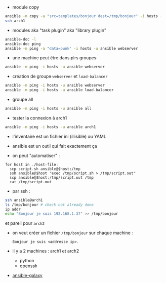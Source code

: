 - module copy

```bash
ansible -m copy -a "src=templates/bonjour dest=/tmp/bonjour" -i hosts -u ansible archlinux
ssh arch1
```

- modules aka "task plugin" aka "library plugin"

```bash
ansible-doc -l
ansible-doc ping
ansible -m ping -a "data=punk" -i hosts -u ansible webserver
```

- une machine peut être dans plrs groupes 

```bash
ansible -m ping -i hosts -u ansible webserver
```

- création de groupe `webserver` et `load-balancer`

```bash
ansible -m ping -i hosts -u ansible webserver
ansible -m ping -i hosts -u ansible load-balancer
```
- groupe all 

```bash
ansible -m ping -i hosts -u ansible all
```

- tester la connexion à arch1

```bash
ansible -m ping -i hosts -u ansible arch1
```

- l'inventaire est un fichier ini (illisible) ou YAML

- ansible est un outil qui fait exactement ça

- on peut "automatiser" :

```pseudo-shell
for host in ./host-file:
  scp script.sh ansible@$host:/tmp
  ssh ansible@$host "exec /tmp/script.sh > /tmp/script.out"
  scp ansible@$host:/tmp/script.out /tmp
  cat /tmp/script.out
```
- par ssh :

```bash
ssh ansible@arch1
ls /tmp/bonjour # check not already done
ip addr
echo "Bonjour je suis 192.168.1.37" >> /tmp/bonjour
``` 

et pareil pour `arch2`


- on veut créer un fichier `/tmp/bonjour` sur chaque machine :
  
      Bonjour je suis <addresse ip>.
        
- il y a 2 machines : arch1 et arch2 
  - python
  - openssh

 


- [ansible-galaxy](http://docs.ansible.com/ansible/latest/reference_appendices/galaxy.html)

